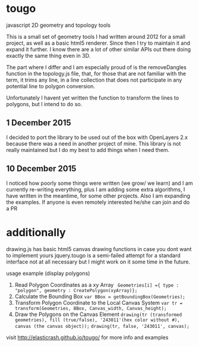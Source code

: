 tougo
=====

javascript 2D geometry and topology tools

This is a small set of geometry tools I had written around 2012 for a small project, as well as a basic html5
renderer. Since then I try to maintain it and expand it further. I know there are a lot of other similar APIs out there doing exactly the same thing even in 3D.

The part where I differ and I am especially proud of is the removeDangles function in the topology.js file, that, for those that are not familiar with the term, it trims any line, in a line collection that does not participate in any potential line to polygon conversion.

Unfortunately I havent yet written the function to transform the lines to polygons, but I intend to do so.

## 1 December 2015

I decided to port the library to be used out of the box with OpenLayers 2.x because there was a need in another project of mine. This library is not really maintained but I do my best to add things when I need them.

## 10 December 2015

I noticed how poorly some things were written (we grow/ we learn) and I am currently re-writing everything, plus I am adding some extra algorithms, I have written in the meantime, for some other projects. Also I am expanding the examples. If anyone is even remotely interested he/she can join and do a PR


additionally
=====
drawing.js has basic html5 canvas drawing functions in case you dont want to implement yours
jquery.tougo is a semi-failed attempt for a standard interface not at all necessary but I might work on it some time in the future.


usage example (display polygons)

1. Read Polygon Coordinates as a xy Array
``` Geometries[i] ={ type : "polygon", geometry : CreatePolygon(xyArray)};```
2. Calculate the Bounding Box
```var BBox = getBoundingBox(Geometries);```
3. Transform Polygon Coordinate to the Local Canvas System
```var tr = transform(Geometries, BBox, Canvas_width, Canvas_height);```
4. Draw the Polygons on the Canvas Element
```drawing(tr (transformed geometries), fill (true/false), '243011'(hex color without #), canvas (the canvas object));```
```drawing(tr, false, '243011', canvas);```

visit http://elasticrash.github.io/tougo/ for more info and examples
